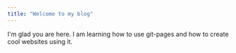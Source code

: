 ```yaml
---
title: "Welcome to my blog"
---
```


I'm glad you are here. I am learning how to use git-pages and how to create cool websites using it.

